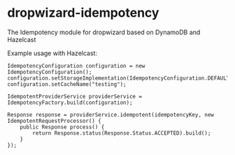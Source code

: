 # dropwizard-idempotency
The Idempotency module for dropwizard based on DynamoDB‎ and Hazelcast

Example usage with Hazelcast:
```
IdempotencyConfiguration configuration = new IdempotencyConfiguration();
configuration.setStorageImplementation(IdempotencyConfiguration.DEFAULT_IMPLEMENTATION);
configuration.setCacheName("testing");

IdempotentProviderService providerService = IdempotencyFactory.build(configuration);
        
Response response = providerService.idempotent(idempotencyKey, new IdempotentRequestProcessor() {
    public Response process() {
        return Response.status(Response.Status.ACCEPTED).build();
    }
});
```
 